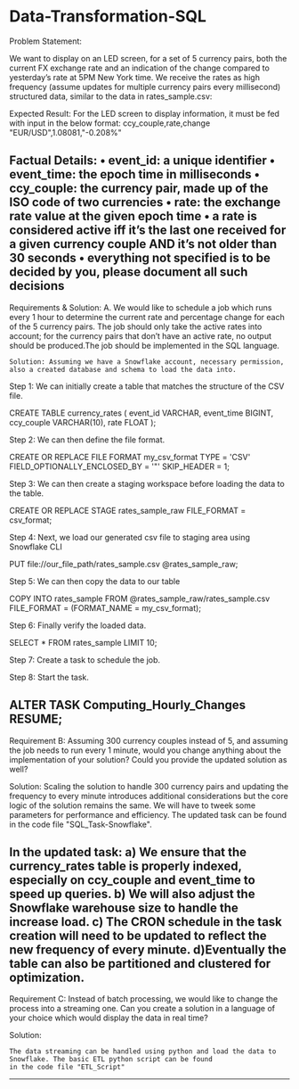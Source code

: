 # Data-Transformation-SQL

Problem Statement:

We want to display on an LED screen, for a set of 5 currency pairs, both the current FX exchange rate and an indication of the change compared to yesterday’s rate at 5PM New York time.
We receive the rates as high frequency (assume updates for multiple currency pairs every millisecond) structured data, similar to the data in rates_sample.csv:

Expected Result:
For the LED screen to display information, it must be fed with input in the below format:
ccy_couple,rate,change
"EUR/USD",1.08081,"-0.208%"

Factual Details:
• event_id: a unique identifier
• event_time: the epoch time in milliseconds
• ccy_couple: the currency pair, made up of the ISO code of two currencies
• rate: the exchange rate value at the given epoch time
• a rate is considered active iff it’s the last one received for a given currency couple AND it’s not older than 30 seconds
• everything not specified is to be decided by you, please document all such decisions
-------------------------------------------------------------------------------------------------------------------------------------------------------------------------------
Requirements & Solution:
A.
We would like to schedule a job which runs every 1 hour to determine the current rate and
percentage change for each of the 5 currency pairs. The job should only take the active rates
into account; for the currency pairs that don’t have an active rate, no output should be
produced.The job should be implemented in the SQL language.

    Solution: Assuming we have a Snowflake account, necessary permission, also a created database and schema to load the data into.
Step 1: We can initially create a table that matches the structure of the CSV file.

CREATE TABLE currency_rates (
    event_id VARCHAR,
    event_time BIGINT,
    ccy_couple VARCHAR(10),
    rate FLOAT
);

Step 2: We can then define the file format.

CREATE OR REPLACE FILE FORMAT my_csv_format
  TYPE = 'CSV'
  FIELD_OPTIONALLY_ENCLOSED_BY = '"'
  SKIP_HEADER = 1;

Step 3: We can then create a staging workspace before loading the data to the table.

CREATE OR REPLACE STAGE rates_sample_raw
  FILE_FORMAT = csv_format;

Step 4: Next, we load our generated csv file to staging area using Snowflake CLI

PUT file://our_file_path/rates_sample.csv @rates_sample_raw;

Step 5: We can then copy the data to our table

COPY INTO rates_sample
  FROM @rates_sample_raw/rates_sample.csv
  FILE_FORMAT = (FORMAT_NAME = my_csv_format);

Step 6: Finally verify the loaded data.

SELECT * FROM rates_sample LIMIT 10;

Step 7: Create a task to schedule the job.

Step 8: Start the task.

ALTER TASK Computing_Hourly_Changes RESUME;
---------------------------------------------------------------------------------------------------------------------------
Requirement B:
Assuming 300 currency couples instead of 5, and assuming the job needs to run every 1 minute,
would you change anything about the implementation of your solution? Could you provide the
updated solution as well?

Solution: 
Scaling the solution to handle 300 currency pairs and updating the frequency to every minute introduces additional considerations but the core logic of the solution remains the same.
We will have to tweek some parameters for performance and efficiency. 
 The updated task can be found in the code file  "SQL_Task-Snowflake".

 In the updated task: 
 a) We ensure that the currency_rates table is properly indexed, especially on ccy_couple and event_time to speed up queries.
 b) We will also adjust the Snowflake warehouse size to handle the increase load.
c) The CRON schedule in the task creation will need to be updated to reflect the new frequency of every minute.
d)Eventually the table can also be partitioned and clustered for optimization.
--------------------------------------------------------------------------------------------------------------------------
Requirement C:
Instead of batch processing, we would like to change the process into a streaming one. Can you
create a solution in a language of your choice which would display the data in real time?

Solution:

    The data streaming can be handled using python and load the data to Snowflake. The basic ETL python script can be found
    in the code file "ETL_Script"
---------------------------------------------------------------------------------------------------------------------------
